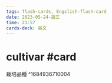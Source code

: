 ```yaml
---
tags: flash-cards, Engslish-flash-card
date: 2023-05-24-週三
time: 21:57
cards-deck: 英文
---
```


# cultivar #card 
栽培品種
^1684936710004
